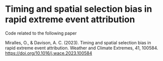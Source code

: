 # Timing and spatial selection bias in rapid extreme event attribution

Code related to the following paper 

Miralles, O., & Davison, A. C. (2023). Timing and spatial selection bias in rapid extreme event attribution. Weather and Climate Extremes, 41, 100584. https://doi.org/10.1016/j.wace.2023.100584
